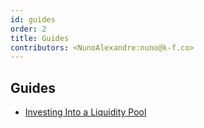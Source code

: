 ```yaml
---
id: guides
order: 2
title: Guides
contributors: <NunoAlexandre:nuno@k-f.co>
---
```


## Guides

- [Investing Into a Liquidity Pool](./investing-into-a-liquidity-pool)